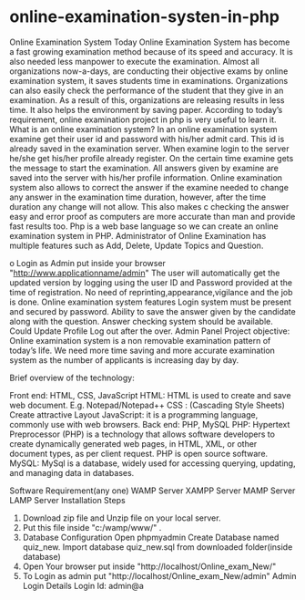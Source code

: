 # online-examination-systen-in-php
Online Examination System Today Online Examination System has become a fast growing examination method because of its speed and accuracy. It is also needed less manpower to execute the examination. Almost all organizations now-a-days, are conducting their objective exams by online examination system, it saves students time in examinations. Organizations can also easily check the performance of the student that they give in an examination. As a result of this, organizations are releasing results in less time. It also helps the environment by saving paper. According to today’s requirement, online examination project in php is very useful to learn it.  What is an online examination system? In an online examination system examine get their user id and password with his/her admit card. This id is already saved in the examination server. When examine login to the server he/she get his/her profile already register. On the certain time examine gets the message to start the examination. All answers given by examine are saved into the server with his/her profile information. Online examination system also allows to correct the answer if the examine needed to change any answer in the examination time duration, however, after the time duration any change will not allow. This also makes c checking the answer easy and error proof as computers are more accurate than man and provide fast results too. Php is a web base language so we can create an online examination system in PHP.  Administrator of Online Examination has multiple features such as Add, Delete, Update Topics and Question.


 o Login as Admin put inside your browser "http://www.applicationname/admin"  The user will automatically get the updated version by logging using the user ID and Password provided at the time of registration. No need of reprinting,appearance,vigilance and the job is done.  Online examination system features Login system must be present and secured by password. Ability to save the answer given by the candidate along with the question. Answer checking system should be available. Could Update Profile Log out after the over. Admin Panel Project objective: Online examination system is a non removable examination pattern of today’s life. We need more time saving and more accurate examination system as the number of applicants is increasing day by day.
 
 
 Brief overview of the technology:      
 
 Front end: HTML, CSS, JavaScript  HTML: HTML is used to create and save web document. E.g. Notepad/Notepad++ 
 CSS : (Cascading Style Sheets) Create attractive Layout 
 JavaScript: it is a programming language, commonly use with web browsers. 
 Back end: PHP, MySQL  PHP: Hypertext Preprocessor (PHP) is a technology that allows software developers to create dynamically generated web pages, in HTML, XML, or other document types, as per client request. 
 PHP is open source software. MySQL: MySql is a database, widely used for accessing querying, updating, and managing data in databases. 
 
 Software Requirement(any one) WAMP Server XAMPP Server MAMP Server LAMP Server Installation Steps 
 1. Download zip file and Unzip file on your local server. 
 2. Put this file inside "c:/wamp/www/" . 
 3. Database Configuration Open phpmyadmin Create Database named quiz_new. Import database quiz_new.sql from downloaded folder(inside database) 
 4. Open Your browser put inside "http://localhost/Online_exam_New/" 
 5. To Login as admin put "http://localhost/Online_exam_New/admin" Admin Login Details Login Id: admin@a
